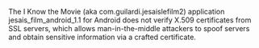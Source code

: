 The I Know the Movie (aka com.guilardi.jesaislefilm2) application jesais_film_android_1.1 for Android does not verify X.509 certificates from SSL servers, which allows man-in-the-middle attackers to spoof servers and obtain sensitive information via a crafted certificate.